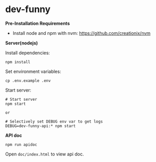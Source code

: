 # dev-funny

**Pre-Installation Requirements**

- Install node and npm with nvm: https://github.com/creationix/nvm

**Server(nodejs)**

Install dependencies:
```
npm install
```
Set environment variables:
```
cp .env.example .env
```
Start server:
```
# Start server
npm start

or

# Selectively set DEBUG env var to get logs
DEBUG=dev-funny-api:* npm start
```

**API doc**
```
npm run apidoc
```
Open `doc/index.html` to view api doc.